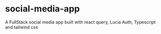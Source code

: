 # social-media-app
A FullStack social media app built with react query, Lucia Auth, Typescript and tailwind css
